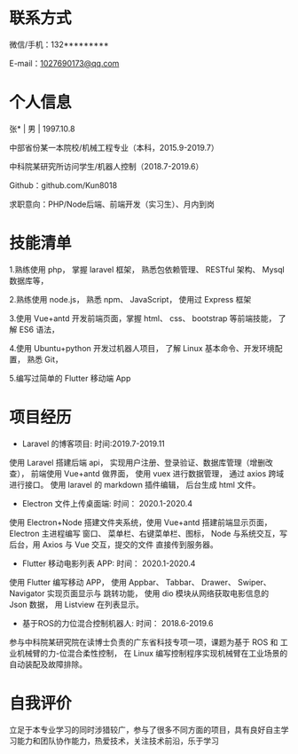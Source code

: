 # 联系方式

微信/手机：132*********

E-mail：1027690173@qq.com

# 个人信息

张* | 男 | 1997.10.8

中部省份某一本院校/机械工程专业（本科，2015.9-2019.7）

中科院某研究所访问学生/机器人控制（2018.7-2019.6）

Github：github.com/Kun8018

求职意向：PHP/Node后端、前端开发（实习生）、月内到岗

# 技能清单

1.熟练使用 php， 掌握 laravel 框架， 熟悉包依赖管理、 RESTful 架构、 Mysql 数据库等，

2.熟练使用 node.js， 熟悉 npm、 JavaScript， 使用过 Express 框架

3.使用 Vue+antd 开发前端页面，掌握 html、 css、 bootstrap 等前端技能， 了解 ES6 语法，

4.使用 Ubuntu+python 开发过机器人项目， 了解 Linux 基本命令、开发环境配置， 熟悉 Git，

5.编写过简单的 Flutter 移动端 App

# 项目经历

- Laravel 的博客项目: 时间:2019.7-2019.11

使用 Laravel 搭建后端 api， 实现用户注册、登录验证、数据库管理（增删改查）， 前端使用 Vue+antd
做界面， 使用 vuex 进行数据管理， 通过 axios 跨域进行接口。 使用 laravel 的 markdown 插件编辑，
后台生成 html 文件。


- Electron 文件上传桌面端: 时间： 2020.1-2020.4

使用 Electron+Node 搭建文件夹系统，使用 Vue+antd 搭建前端显示页面， Electron 主进程编写
窗口、 菜单栏、右键菜单栏、图标， Node 与系统交互，写后台，用 Axios 与 Vue 交互，提交的文件
直接传到服务器。


- Flutter 移动电影列表 APP: 时间： 2020.1-2020.4

使用 Flutter 编写移动 APP， 使用 Appbar、 Tabbar、 Drawer、 Swiper、 Navigator 实现页面显示与
跳转功能， 使用 dio 模块从网络获取电影信息的 Json 数据， 用 Listview 在列表显示。

- 基于ROS的力位混合控制机器人: 时间： 2018.6-2019.6

参与中科院某研究院在读博士负责的广东省科技专项一项，课题为基于 ROS 和 工业机械臂的力-位混合柔性控制， 在 Linux 编写控制程序实现机械臂在工业场景的自动装配及故障排除。

# 自我评价

立足于本专业学习的同时涉猎较广，参与了很多不同方面的项目，具有良好自主学习能力和团队协作能力，热爱技术，关注技术前沿，乐于学习
